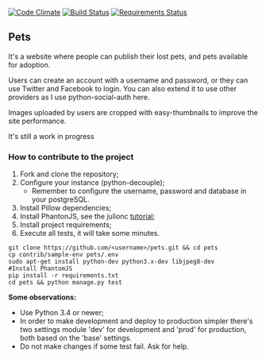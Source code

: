 [![Code Climate](https://codeclimate.com/github/dirtycoder/pets/badges/gpa.svg)](https://codeclimate.com/github/dirtycoder/pets)
[![Build Status](https://travis-ci.org/dirtycoder/pets.svg)](https://travis-ci.org/dirtycoder/pets)
[![Requirements Status](https://requires.io/github/dirtycoder/pets/requirements.svg?branch=next)](https://requires.io/github/dirtycoder/pets/requirements/?branch=next)

## Pets

It's a website where people can publish their lost pets,
and pets available for adoption.

Users can create an account with a username and password,
or they can use Twitter and Facebook to login. You can
also extend it to use other providers as I use
python-social-auth here.

Images uploaded by users are cropped with easy-thumbnails
to improve the site performance.

It's still a work in progress


### How to contribute to the project

1. Fork and clone the repository;
2. Configure your instance (python-decouple);
   * Remember to configure the username, password and database in your postgreSQL. 
3. Install Pillow dependencies;
4. Install PhantonJS, see the julionc [tutorial](https://gist.github.com/julionc/7476620);
5. Install project requirements;
6. Execute all tests, it will take some minutes. 

```console
git clone https://github.com/<username>/pets.git && cd pets
cp contrib/sample-env pets/.env
sudo apt-get install python-dev python3.x-dev libjpeg8-dev 
#Install PhantomJS
pip install -r requirements.txt
cd pets && python manage.py test
```

__Some observations:__
* Use Python 3.4 or newer; 
* In order to make development and deploy to production simpler there's two settings module 'dev' for development and 'prod' for production, both based on the 'base' settings.
* Do not make changes if some test fail. Ask for help.